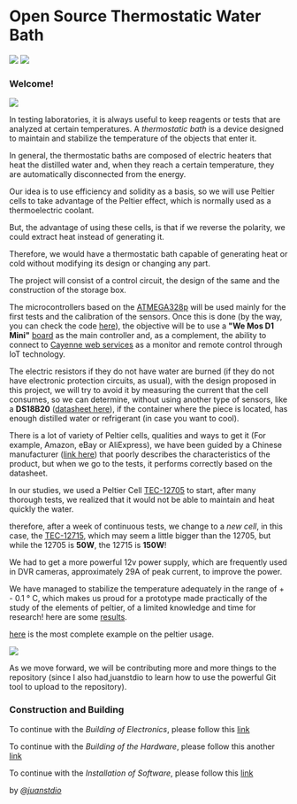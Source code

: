 
# Open Source Thermostatic Water Bath 
<a href="https://github.com/FOSH-following-demand/thermostatic-wather-bath" title="Thermostatic wather Bath"><img src="https://img.shields.io/badge/Version-0.0.7-yellow.svg"></a>
<a href="https://www.gnu.org/licenses/gpl-3.0.en.html" title="GNU V3 Licence"><img src="https://img.shields.io/badge/Licence-GNU%20V3-red.svg"></a>

### Welcome!
<a href="https://tecsci.com.ar/" title="Technology for Science"><img src="https://raw.githubusercontent.com/FOSH-following-demand/thermostatic-wather-bath/master/tecsciLogo.png"></a>


In testing laboratories, it is always useful to keep reagents or tests that are analyzed at certain temperatures.
A _thermostatic bath_ is a device designed to maintain and stabilize the temperature of the objects that enter it.

In general, the thermostatic baths are composed of electric heaters that heat the distilled water and, when they reach a certain temperature, they are automatically disconnected from the energy.

Our idea is to use efficiency and solidity as a basis, so we will use Peltier cells to take advantage of the Peltier effect, which is normally used as a thermoelectric coolant.

But, the advantage of using these cells, is that if we reverse the polarity, we could extract heat instead of generating it.

Therefore, we would have a thermostatic bath capable of generating heat or cold without modifying its design or changing any part.

The project will consist of a control circuit, the design of the same and the construction of the storage box.

The microcontrollers based on the [ATMEGA328p](https://store.arduino.cc/usa/arduino-uno-rev3) will be used mainly for the first tests and the calibration of the sensors.
Once this is done (by the way, you can check the code [here](https://github.com/FOSH-following-demand/thermostatic-wather-bath/tree/master/software/MCU)), the objective will be to use a __"We Mos D1 Mini"__ [board](https://wiki.wemos.cc/products:d1:d1_mini) as the main controller and, as a complement, the ability to connect to [Cayenne web services](https://mydevices.com/) as a monitor and remote control through IoT technology.

The electric resistors if they do not have water are burned (if they do not have electronic protection circuits, as usual), with the design proposed in this project, we will try to avoid it by measuring the current that the cell consumes, so we can determine, without using another type of sensors, like a __DS18B20__ ([datasheet here](https://datasheets.maximintegrated.com/en/ds/DS18B20.pdf)), if the container where the piece is located, has enough distilled water or refrigerant (in case you want to cool).

There is a lot of variety of Peltier cells, qualities and ways to get it (For example, Amazon, eBay or AliExpress), we have been guided by a Chinese manufacturer ([link here](https://peltiermodules.com/)) that poorly describes the characteristics of the product, but when we go to the tests, it performs correctly based on the datasheet.

In our studies, we used a Peltier Cell [TEC-12705](https://peltiermodules.com/peltier.datasheet/TEC1-12705.pdf) to start, after many thorough tests, we realized that it would not be able to maintain and heat quickly the water.

therefore, after a week of continuous tests, we change to a _new cell_, in this case, the [TEC-12715](https://peltiermodules.com/peltier.datasheet/TEC1-12715.pdf), which may seem a little bigger than the 12705, but while the 12705 is __50W__, the 12715 is __150W__!

We had to get a more powerful 12v power supply, which are frequently used in DVR cameras, approximately 29A of peak current, to improve the power.

We have managed to stabilize the temperature adequately in the range of + - 0.1 ° C, which makes us proud for a prototype made practically of the study of the elements of peltier, of a limited knowledge and time for research! here are some [results](https://docs.google.com/spreadsheets/d/14x8ajXjDDJAvYHkvkYrGuCvhuu2BmfRY7JI32HTowtU/edit?usp=sharing).

[here](https://docs.google.com/spreadsheets/d/1heXNcq8TzLmtxA4aUKqf4gO-YtcK64AZdO5G_QmcZ0U/edit?usp=sharing) is the most complete example on the peltier usage.

<a href="Large Test" title="Sample image of the peltier element"><img src="https://raw.githubusercontent.com/FOSH-following-demand/thermostatic-wather-bath/master/largeTest.png"></a>

As we move forward, we will be contributing more and more things to the repository (since I also had,juanstdio to learn how to use the powerful Git tool to upload to the repository).


### Construction and Building

  To continue with the _Building of Electronics_, please follow this [link](https://github.com/FOSH-following-demand/thermostatic-water-bath/tree/master/documentation/building)

  To continue with the _Building of the Hardware_, please follow this another [link](https://github.com/FOSH-following-demand/thermostatic-water-bath/blob/master/hardware/BOM/BOM.md)

  To continue with the _Installation of Software_, please follow this [link](https://github.com/FOSH-following-demand/thermostatic-water-bath/tree/master/software/MCU)

by [_@juanstdio_ ](https://github.com/juanstdio)
